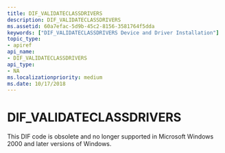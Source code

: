 ```yaml
---
title: DIF_VALIDATECLASSDRIVERS
description: DIF_VALIDATECLASSDRIVERS
ms.assetid: 60a7efac-5d9b-45c2-8156-3581764f5dda
keywords: ["DIF_VALIDATECLASSDRIVERS Device and Driver Installation"]
topic_type:
- apiref
api_name:
- DIF_VALIDATECLASSDRIVERS
api_type:
- NA
ms.localizationpriority: medium
ms.date: 10/17/2018
---
```


# DIF_VALIDATECLASSDRIVERS


This DIF code is obsolete and no longer supported in Microsoft Windows 2000 and later versions of Windows.

 

 





